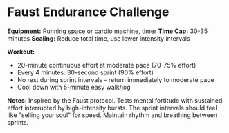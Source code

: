 # Faust Endurance Challenge

**Equipment:** Running space or cardio machine, timer
**Time Cap:** 30-35 minutes
**Scaling:** Reduce total time, use lower intensity intervals

**Workout:**
- 20-minute continuous effort at moderate pace (70-75% effort)
- Every 4 minutes: 30-second sprint (90% effort)
- No rest during sprint intervals - return immediately to moderate pace
- Cool down with 5-minute easy walk/jog

**Notes:**
Inspired by the Faust protocol. Tests mental fortitude with sustained effort interrupted by high-intensity bursts. The sprint intervals should feel like "selling your soul" for speed. Maintain rhythm and breathing between sprints.